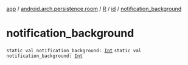 [app](../../../index.md) / [android.arch.persistence.room](../../index.md) / [R](../index.md) / [id](index.md) / [notification_background](./notification_background.md)

# notification_background

`static val notification_background: `[`Int`](https://kotlinlang.org/api/latest/jvm/stdlib/kotlin/-int/index.html)
`static val notification_background: `[`Int`](https://kotlinlang.org/api/latest/jvm/stdlib/kotlin/-int/index.html)